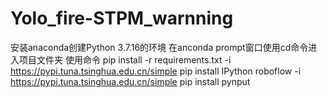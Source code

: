 # Yolo_fire-STPM_warnning
安装anaconda创建Python 3.7.16的环境
在anconda prompt窗口使用cd命令进入项目文件夹
使用命令
pip install -r requirements.txt -i https://pypi.tuna.tsinghua.edu.cn/simple
pip install IPython roboflow -i https://pypi.tuna.tsinghua.edu.cn/simple
pip install pynput
